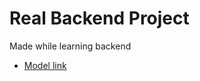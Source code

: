 # Real Backend Project 

Made while learning backend 

- [Model link](https://app.eraser.io/workspace/YtPqZ1VogxGy1jzIDkzj)